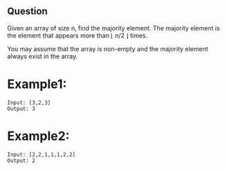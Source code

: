 ## Question
Given an array of size n, find the majority element. The majority element is the element that appears more than ⌊ n/2 ⌋ times.

You may assume that the array is non-empty and the majority element always exist in the array.

# Example1:
```
Input: [3,2,3]
Output: 3
```

# Example2:
```
Input: [2,2,1,1,1,2,2]
Output: 2
```

